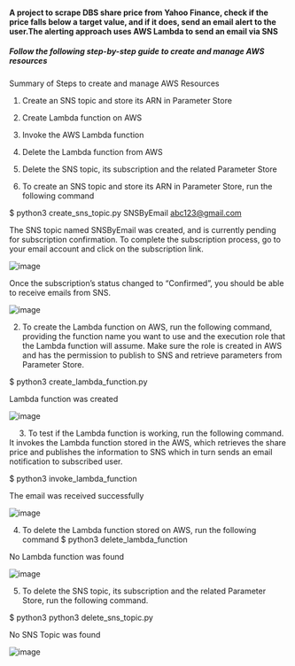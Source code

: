 #### A project to scrape DBS share price from Yahoo Finance, check if the price falls below a target value, and if it does, send an email alert to the user.The alerting approach uses AWS Lambda to send an email via SNS   



##### Follow the following step-by-step guide to create and manage AWS resources
Summary of Steps to create and manage AWS Resources
1.	Create an SNS topic and store its ARN in Parameter Store
2.	Create Lambda function on AWS
3.	Invoke the AWS Lambda function
4.	Delete the Lambda function from AWS
5.	Delete the SNS topic, its subscription and the related Parameter Store

  

1. To create an SNS topic and store its ARN in Parameter Store, run the following command
   
$ python3 create_sns_topic.py SNSByEmail abc123@gmail.com  

The SNS topic named SNSByEmail was created, and is currently pending for subscription confirmation. To complete the subscription process, go to your email account and click on the subscription link.

![image](https://github.com/user-attachments/assets/3cf0eedf-2675-48fe-ac74-9a69efdd1076)

 
Once the subscription’s status changed to “Confirmed”, you should be able to receive emails from SNS.  


![image](https://github.com/user-attachments/assets/04a69129-6bb8-4810-a327-09d279d6539c)

 

2. To create the Lambda function on AWS, run the following command, providing the function name you want to use and the execution role that the Lambda function will assume. Make sure the role is created in AWS and has the permission to publish to SNS and retrieve parameters from Parameter Store.

$ python3 create_lambda_function.py <lambda function name> <execution role>  


Lambda function was created   

 ![image](https://github.com/user-attachments/assets/84cbcbec-40ff-4129-b6d1-ce53d93fb399)

 
3. To test if the Lambda function is working, run the following command. It invokes the Lambda function stored in the AWS, which retrieves the share price and publishes the information to SNS which in turn sends an email notification to subscribed user.   

$ python3 invoke_lambda_function <lambda function name>  


The email was received successfully  

 ![image](https://github.com/user-attachments/assets/6b1c093f-e7c4-4be1-9e31-3ac9f9c7607d)


4. To delete the Lambda function stored on AWS, run the following command
$ python3 delete_lambda_function <lambda function name>

No Lambda function was found   


![image](https://github.com/user-attachments/assets/4d4400c9-2dd0-4cda-bc28-407ce8fdb202)


5. To delete the SNS topic, its subscription and the related Parameter Store, run the following command.

$ python3 python3 delete_sns_topic.py <parameter name>  


No SNS Topic was found  


 ![image](https://github.com/user-attachments/assets/5d06d1f4-8129-46de-9974-f0d95d7df6a3)






